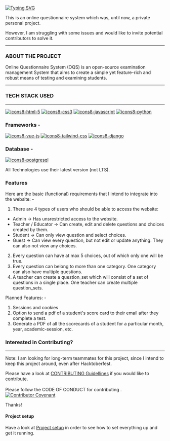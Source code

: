 [![Typing SVG](https://readme-typing-svg.demolab.com?font=Poppins&size=50&pause=1000&color=FF0C0C&center=true&vCenter=true&width=1000&lines=Online+Questionnaire+System+(OQS))](https://git.io/typing-svg)

This is an online questionnaire system which was, until now, a private personal project.

However, I am struggling with some issues and would like to invite potential contributors to solve it.


------------

### ABOUT THE PROJECT
Online Questionnaire System (OQS) is an open-source examination management System that aims to create a simple yet feature-rich and robust means of testing and examining students.


------------



### TECH STACK USED

------------
[![icons8-html-5](https://user-images.githubusercontent.com/98693953/194344063-b7e6026f-f6d6-400c-807c-6a789f47f959.png)](https://developer.mozilla.org/en-US/docs/Glossary/HTML5)
[![icons8-css3](https://user-images.githubusercontent.com/98693953/194345602-be2274ef-7fa3-4873-9c79-83da955bb487.png)](https://developer.mozilla.org/en-US/docs/Web/CSS)
[![icons8-javascript](https://user-images.githubusercontent.com/98693953/194345624-bd2d17f8-8efc-414e-8ad9-768b0367d441.png)](https://developer.mozilla.org/en-US/docs/Web/JavaScript)
[![icons8-python](https://user-images.githubusercontent.com/98693953/194345558-0e33957f-9252-4a7b-a1bf-e2d828709f10.png)](https://www.python.org/doc/)



### Frameworks -

[![icons8-vue-js](https://user-images.githubusercontent.com/98693953/194346224-bce7f828-7f92-4d54-a443-9655694e2ddd.png)](https://vuejs.org/guide/introduction.html)
[![icons8-tailwind-css](https://user-images.githubusercontent.com/98693953/194346266-55917c91-0f29-4cdd-b934-1a689bec6b29.png)](https://tailwindcss.com/docs)
[![icons8-django](https://user-images.githubusercontent.com/98693953/194346305-8dedaeb6-d3a2-4341-b000-5c15b402309e.png)](https://docs.djangoproject.com/en/4.1/)


### Database - 
[![icons8-postgresql](https://user-images.githubusercontent.com/98693953/194356660-0d8c2672-0b01-41c3-a831-86d19d1b938b.png)](https://www.postgresql.org/docs/)



All Technologies use their latest version (not LTS).




### Features
Here are the basic (functional) requirements that I intend to integrate into the website: -

1. There are 4 types of users who should be able to access the website:

- Admin -> Has unsrestricted access to the website.
- Teacher / Educator -> Can create, edit and delete questions and choices created by them.
- Student -> Can only view question and select choices.
- Guest -> Can view every question, but not edit or update anything. They can also not view any choices.

2. Every question can have at max 5 choices, out of which only one will be true.
3. Every question can belong to more than one category. One category can also have multiple questions.
4. A teacher can create a question_set which will consist of a set of questions in a single place. One teacher can create multiple question_sets.

Planned Features: -
1. Sessions and cookies
2. Option to send a pdf of a student's score card to their email after they complete a test.
3. Generate a PDF of all the scorecards of a student for a particular month, year, academic-session, etc.




### Interested in Contributing?

------------
Note: I am looking for long-term teammates for this project, since I intend to keep this project around, even after Hacktoberfest.

Please have a look at [CONTRIBUTING Guidellines](https://github.com/TheInspiredConjurer/Online-Questionnaire-System/blob/main/CONTRIBUTING.md) if you would like to contribute.<br><br>
Please follow the CODE OF CONDUCT for contributing . [![Contributor Covenant](https://img.shields.io/badge/Contributor%20Covenant-2.1-4baaaa.svg)](code_of_conduct.md)


Thanks!

#### Project setup
Have a look at [Project setup](Project%20setup.md) in order to see how to set everything up and get it running.
